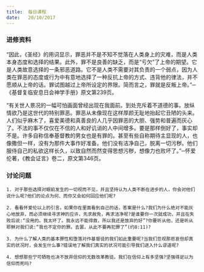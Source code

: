 ```yaml
---
title:  每日课程
date:   20/10/2017
---
```


### 进修资料

“因此，《圣经》的用词显示，罪恶并不是不知不觉落在人类身上的灾难，而是人类本身态度和选择的结果。此外，罪不是良善的缺乏，而是“亏欠”了上帝的期望。它是人类故意选择的一条邪恶道路。它不是人类不需要对其负责的一个弱点，因为人类在罪恶的态度或行为中有意地选择了一种反抗上帝的方式、违背他的律法，并不愿顺从上帝的话。罪试图越过上帝所设定的界限。简而言之，罪就是反叛上帝。”─《基督复临安息日会神学手册》原文第239页。

“有关世人景况的一幅可怕画面曾经出现在我面前。到处充斥着不道德的事。放纵情欲乃是这世代的特别罪恶。罪恶从未像现在这样厚颜无耻地抬起它丑陋的头来。人们似乎麻木了，喜爱美德和真善良的人几乎因罪恶的大胆、强势和普遍而灰心了。不法的事不仅仅在不信的人和好讥诮的人中间增多。要是那样倒好了，事实却不是。许多自称信奉基督教的男女也是有罪的。甚至有些自称期待主显现的人，也像撒但一样，没有为那件大事作好准备。他们没有洁净自己，脱离一切污秽。他们服侍自己的私欲这样长久，以致自然而然变得思想污秽，想像力也败坏了。”─怀爱伦著，《教会证言》卷二，原文第346页。

### 讨论问题

`1. 对于那些选择对眼前发生的一切视而不见，并且坚持认为人类不断在进步的人，你会对他们说什么呢?他们的论点为何、而你又会如何回应他们呢?`

`2. 看看怀爱伦以上的引言。如果你在里面看到自己的话，答案是什么?我们为什么绝对不能灰心地放弃，而必须继续寻求神的应许，先求赦免，再求洁净呢?是谁要你一次就成功，并且在失败后说:“没用的。我太坏了。我永远不能得救，所以我还是放弃的好”?你要听从他，还是听从耶稣对我们说:“我也不定你的罪。去罢，从此不要再犯罪了”(约8:11)?`

`3. 为什么了解人类的基本罪性和堕落对作基督徒的我们如此重要呢?当我们忽视那悲哀但却真实的状况时，会发生什么事?错误地了解我们真实的状况可能引导我们进入什么谬道呢?`

`4. 想想那些宁可牺牲也决不放弃信仰的无数改革教徒。我们在信仰上有多坚强?坚强得足以为信仰而死吗?`
